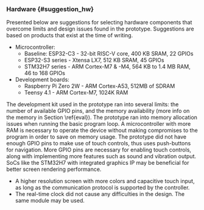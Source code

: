 ### Hardware {#suggestion_hw}

Presented below are suggestions for selecting hardware components that overcome limits and design issues found in the prototype.
Suggestions are based on products that exist at the time of writing.

- Microcontroller:
  - Baseline: ESP32-C3 - 32-bit RISC-V core, 400 KB SRAM, 22 GPIOs
  - ESP32-S3 series - Xtensa LX7, 512 KB SRAM, 45 GPIOs
  - STM32H7 series - ARM Cortex-M7 & -M4, 564 KB to 1.4 MB RAM, 46 to 168 GPIOs
- Development boards:
  - Raspberry Pi Zero 2W - ARM Cortex-A53, 512MB of SDRAM
  - Teensy 4.1 - ARM Cortex-M7, 1024K RAM

The development kit used in the prototype ran into several limits: the number of available GPIO pins, and the memory availability
(more info on the memory in Section \ref{eval}).
The prototype ran into memory allocation issues when running the basic program loop.
A microcontroller with more RAM is necessary to operate the device without making compromises to the program in order to save on memory usage.
The prototype did not have enough GPIO pins to make use of touch controls, thus uses push-buttons for navigation.
More GPIO pins are necessary for enabling touch controls, along with implementing more features such as sound and vibration output.
SoCs like the STM32H7 with integrated graphics IP may be beneficial for better screen rendering performance.

- A higher resolution screen with more colors and capacitive touch input, as long as the communication protocol is supported by the controller.
- The real-time clock did not cause any difficulties in the design. The same module may be used.
